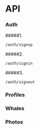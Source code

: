 # API

### Auth

#####1.

```
/auth/signup
```

#####2.

```
/auth/signin
```


#####3.

```
/auth/signout
```


### Profiles

### Whales

### Photos